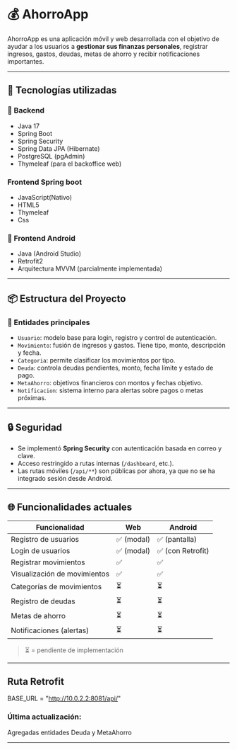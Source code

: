 # 💰 AhorroApp

AhorroApp es una aplicación móvil y web desarrollada con el objetivo de ayudar a los usuarios a **gestionar sus finanzas personales**, registrar ingresos, gastos, deudas, metas de ahorro y recibir notificaciones importantes.

---

## 🚀 Tecnologías utilizadas

### 🧠 Backend
- Java 17
- Spring Boot 
- Spring Security
- Spring Data JPA (Hibernate)
- PostgreSQL (pgAdmin)
- Thymeleaf (para el backoffice web)

### Frontend Spring boot
- JavaScript(Nativo)
- HTML5
- Thymeleaf
- Css

### 📱 Frontend Android
- Java (Android Studio)
- Retrofit2
- Arquitectura MVVM (parcialmente implementada)

---

## 📦 Estructura del Proyecto

### 📂 Entidades principales

- `Usuario`: modelo base para login, registro y control de autenticación.
- `Movimiento`: fusión de ingresos y gastos. Tiene tipo, monto, descripción y fecha.
- `Categoria`: permite clasificar los movimientos por tipo.
- `Deuda`: controla deudas pendientes, monto, fecha límite y estado de pago.
- `MetaAhorro`: objetivos financieros con montos y fechas objetivo.
- `Notificacion`: sistema interno para alertas sobre pagos o metas próximas.
<!--
- `UsuarioResponse`: clase auxiliar para respuestas, omitida en backend persistente.
-->

---

## 🔒 Seguridad

- Se implementó **Spring Security** con autenticación basada en correo y clave.
- Acceso restringido a rutas internas (`/dashboard`, etc.).
- Las rutas móviles (`/api/**`) son públicas por ahora, ya que no se ha integrado sesión desde Android.

---

## 🌐 Funcionalidades actuales

| Funcionalidad                      | Web           | Android       |
|-----------------------------------|---------------|----------------|
| Registro de usuarios              | ✅ (modal)     | ✅ (pantalla)   |
| Login de usuarios                 | ✅ (modal)     | ✅ (con Retrofit) |
| Registrar movimientos             | ✅             | ✅              |
| Visualización de movimientos      | ✅             | ✅              |
| Categorías de movimientos         | ⏳             | ⏳              |
| Registro de deudas                | ⏳             | ⏳              |
| Metas de ahorro                   | ⏳             | ⏳              |
| Notificaciones (alertas)          | ⏳             | ⏳              |

> ⏳ = pendiente de implementación

---
## Ruta Retrofit
BASE_URL = "http://10.0.2.2:8081/api/"

### Última actualización: 
Agregadas entidades Deuda y MetaAhorro

---